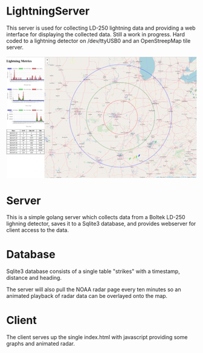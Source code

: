 # LightningServer
This server is used for collecting LD-250 lightning data and providing a web interface for displaying the collected data.  Still a work in progress.  Hard coded to a lightning detector on /dev/ttyUSB0 and an OpenStreepMap tile server.<br/>
<br/>
![alt text](https://github.com/klaxxon/LightningServer/raw/master/Lightning.png "Logo Title Text 1")

# Server
This is a simple golang server which collects data from a Boltek LD-250 lighning detector, saves it to a Sqlite3 database, 
and provides webserver for client access to the data.

# Database
Sqlite3 database consists of a single table "strikes" with a timestamp, distance and heading.

The server will also pull the NOAA radar page every ten minutes so an animated playback of radar data can be overlayed onto the map.

# Client

The client serves up the single index.html with javascript providing some graphs and animated radar.



